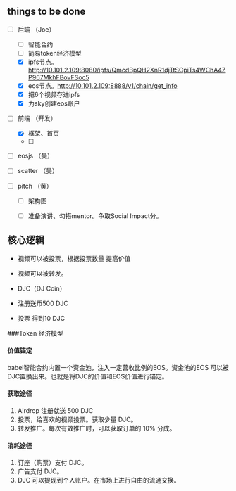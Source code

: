 ## things to be done 

 * [ ] 后端 （Joe）
    * [ ] 智能合约 
    * [ ] 简易token经济模型
    * [x] ipfs节点。http://10.101.2.109:8080/ipfs/QmcdBpQH2XnR1djTtSCpiTs4WChA4ZP967MkhFBovFSoc5
    * [x] eos节点。http://10.101.2.109:8888/v1/chain/get_info
    * [x] 把6个视频存进ipfs
    * [x] 为sky创建eos账户

* [ ] 前端 （开发）
    * [x] 框架、首页
    * [ ] 

* [ ] eosjs （昊）

* [ ] scatter （昊）

* [ ] pitch （黄）
    * [ ] 架构图
    * [ ] 准备演讲、勾搭mentor。争取Social Impact分。




## 核心逻辑

* 视频可以被投票，根据投票数量 提高价值
* 视频可以被转发。


* DJC（DJ Coin）

* 注册送币500 DJC
* 投票 得到10 DJC


###Token 经济模型

#### 价值锚定

babel智能合约内置一个资金池，注入一定营收比例的EOS。资金池的EOS
可以被DJC置换出来。也就是将DJC的价值和EOS价值进行锚定。

#### 获取途径

1. Airdrop 注册就送 500 DJC
2. 投票，给喜欢的视频投票。获取少量 DJC。
3. 转发推广。每次有效推广时，可以获取订单的 10% 分成。 


#### 消耗途径

1. 订座（购票）支付 DJC。
2. 广告支付 DJC。
3. DJC 可以提现到个人账户。在市场上进行自由的流通交换。
